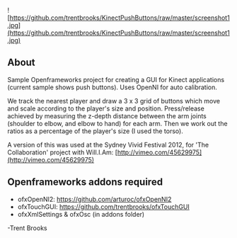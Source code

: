 ![https://github.com/trentbrooks/KinectPushButtons/raw/master/screenshot1.jpg](https://github.com/trentbrooks/KinectPushButtons/raw/master/screenshot1.jpg)
## About ##
Sample Openframeworks project for creating a GUI for Kinect applications (current sample shows push buttons). Uses OpenNI for auto calibration.

We track the nearest player and draw a 3 x 3 grid of buttons which move and scale according to the player's size and position. Press/release achieved by measuring the z-depth distance between the arm joints (shoulder to elbow, and elbow to hand) for each arm. Then we work out the ratios as a percentage of the player's size (I used the torso).

A version of this was used at the Sydney Vivid Festival 2012, for 'The Collaboration' project with Will.I.Am: [http://vimeo.com/45629975](http://vimeo.com/45629975)

## Openframeworks addons required ##
*   ofxOpenNI2: https://github.com/arturoc/ofxOpenNI2
*   ofxTouchGUI: https://github.com/trentbrooks/ofxTouchGUI
* 	ofxXmlSettings & ofxOsc (in addons folder)

-Trent Brooks